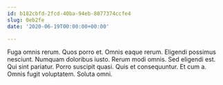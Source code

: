 ```yaml
---
id: b182cbfd-2fcd-40ba-94eb-8077374ccfe4
slug: 0eb2fe
date: '2020-06-19T00:00:00+00:00'

---
```


Fuga omnis rerum. Quos porro et. Omnis eaque rerum. Eligendi possimus nesciunt. Numquam doloribus iusto. Rerum modi omnis. Sed eligendi est. Qui sint pariatur. Porro suscipit quasi. Quis et consequuntur. Et cum a. Omnis fugit voluptatem. Soluta omni.
